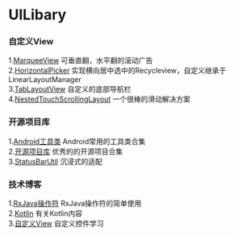 # UILibary

### 自定义View<br>
1.[MarqueeView](https://github.com/sunfusheng/MarqueeView) 可垂直翻，水平翻的滚动广告<br>
2.[HorizontalPicker](https://github.com/adityagohad/HorizontalPicker) 实现横向居中选中的Recycleview，自定义继承于LinearLayoutManager<br>
3.[TabLayoutView](https://github.com/Dizoo/UILibary/blob/master/app/src/main/java/com/dizoo/uilibary/view/TabLayoutView.java) 自定义的底部导航栏<br>
4.[NestedTouchScrollingLayout](https://github.com/JarvisGG/NestedTouchScrollingLayout) 一个很棒的滑动解决方案<br>

### 开源项目库<br>
1.[Android工具类](https://github.com/Blankj/AndroidUtilCode) Android常用的工具类合集<br>
2.[开源项目库](https://github.com/opendigg/awesome-github-android-ui) 优秀的的开源项目合集<br>
3.[StatusBarUtil](https://github.com/laobie/StatusBarUtil) 沉浸式的适配<br>


### 技术博客<br>
1.[RxJava操作符](https://juejin.im/post/5b17560e6fb9a01e2862246f) RxJava操作符的简单使用<br>
2.[Kotlin](https://github.com/huaqianlee/KotlinDemo) 有关Kotlin内容<br>
3.[自定义View](https://github.com/GcsSloop/AndroidNote/tree/master/CustomView) 自定义控件学习<br>

  

